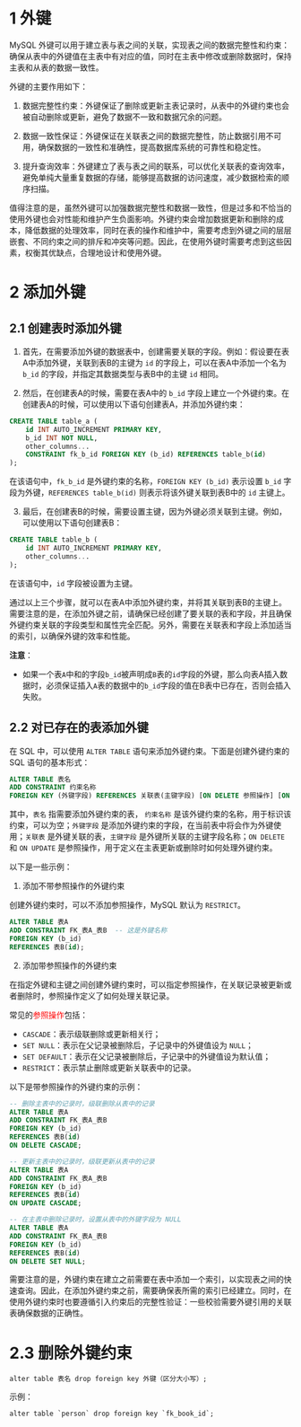 # 1 外键
MySQL 外键可以用于建立表与表之间的关联，实现表之间的数据完整性和约束：确保从表中的外键值在主表中有对应的值，同时在主表中修改或删除数据时，保持主表和从表的数据一致性。

外键的主要作用如下：

1. 数据完整性约束：外键保证了删除或更新主表记录时，从表中的外键约束也会被自动删除或更新，避免了数据不一致和数据冗余的问题。

2. 数据一致性保证：外键保证在关联表之间的数据完整性，防止数据引用不可用，确保数据的一致性和准确性，提高数据库系统的可靠性和稳定性。

3. 提升查询效率：外键建立了表与表之间的联系，可以优化关联表的查询效率，避免单纯大量重复数据的存储，能够提高数据的访问速度，减少数据检索的顺序扫描。

值得注意的是，虽然外键可以加强数据完整性和数据一致性，但是过多和不恰当的使用外键也会对性能和维护产生负面影响。外键约束会增加数据更新和删除的成本，降低数据的处理效率，同时在表的操作和维护中，需要考虑到外键之间的层层嵌套、不同约束之间的排斥和冲突等问题。因此，在使用外键时需要考虑到这些因素，权衡其优缺点，合理地设计和使用外键。

# 2 添加外键
## 2.1 创建表时添加外键
1. 首先，在需要添加外键的数据表中，创建需要关联的字段。例如：假设要在表A中添加外键，关联到表B的主键为 `id` 的字段上，可以在表A中添加一个名为 `b_id` 的字段，并指定其数据类型与表B中的主键 `id` 相同。

2. 然后，在创建表A的时候，需要在表A中的 `b_id` 字段上建立一个外键约束。在创建表A的时候，可以使用以下语句创建表A，并添加外键约束：

```sql
CREATE TABLE table_a (
    id INT AUTO_INCREMENT PRIMARY KEY,
    b_id INT NOT NULL,
    other_columns...
    CONSTRAINT fk_b_id FOREIGN KEY (b_id) REFERENCES table_b(id)
);
```

在该语句中，`fk_b_id` 是外键约束的名称，`FOREIGN KEY (b_id)` 表示设置 `b_id` 字段为外键，`REFERENCES table_b(id)` 则表示将该外键关联到表B中的 `id` 主键上。

3. 最后，在创建表B的时候，需要设置主键，因为外键必须关联到主键。例如，可以使用以下语句创建表B：

```sql
CREATE TABLE table_b (
    id INT AUTO_INCREMENT PRIMARY KEY,
    other_columns...
);
```

在该语句中，`id` 字段被设置为主键。

通过以上三个步骤，就可以在表A中添加外键约束，并将其关联到表B的主键上。需要注意的是，在添加外键之前，请确保已经创建了要关联的表和字段，并且确保外键约束关联的字段类型和属性完全匹配。另外，需要在关联表和字段上添加适当的索引，以确保外键的效率和性能。

**注意**：
- 如果一个表`A`中和的字段`b_id`被声明成`B`表的`id`字段的外键，那么向表A插入数据时，必须保证插入`A`表的数据中的`b_id`字段的值在B表中已存在，否则会插入失败。

## 2.2 对已存在的表添加外键
在 SQL 中，可以使用 `ALTER TABLE` 语句来添加外键约束。下面是创建外键约束的 SQL 语句的基本形式：

```sql
ALTER TABLE 表名
ADD CONSTRAINT 约束名称
FOREIGN KEY (外键字段) REFERENCES 关联表(主键字段) [ON DELETE 参照操作] [ON UPDATE 参照操作]
```

其中，`表名` 指需要添加外键约束的表， `约束名称` 是该外键约束的名称，用于标识该约束，可以为空；`外键字段` 是添加外键约束的字段，在当前表中将会作为外键使用；`关联表` 是外键关联的表，`主键字段` 是外键所关联的主键字段名称；`ON DELETE` 和 `ON UPDATE` 是参照操作，用于定义在主表更新或删除时如何处理外键约束。

以下是一些示例：

1. 添加不带参照操作的外键约束

创建外键约束时，可以不添加参照操作，MySQL 默认为 `RESTRICT`。

```sql
ALTER TABLE 表A
ADD CONSTRAINT FK_表A_表B  -- 这是外键名称
FOREIGN KEY (b_id)
REFERENCES 表B(id);
```

2. 添加带参照操作的外键约束

在指定外键和主键之间创建外键约束时，可以指定参照操作，在关联记录被更新或者删除时，参照操作定义了如何处理关联记录。

常见的<font color=red>参照操作</font>包括：

- `CASCADE`：表示级联删除或更新相关行；
- `SET NULL`：表示在父记录被删除后，子记录中的外键值设为 `NULL`；
- `SET DEFAULT`：表示在父记录被删除后，子记录中的外键值设为默认值；
- `RESTRICT`：表示禁止删除或更新关联表中的记录。

以下是带参照操作的外键约束的示例：

```sql
-- 删除主表中的记录时，级联删除从表中的记录
ALTER TABLE 表A
ADD CONSTRAINT FK_表A_表B
FOREIGN KEY (b_id)
REFERENCES 表B(id)
ON DELETE CASCADE;

-- 更新主表中的记录时，级联更新从表中的记录
ALTER TABLE 表A
ADD CONSTRAINT FK_表A_表B
FOREIGN KEY (b_id)
REFERENCES 表B(id)
ON UPDATE CASCADE;

-- 在主表中删除记录时，设置从表中的外键字段为 NULL
ALTER TABLE 表A
ADD CONSTRAINT FK_表A_表B
FOREIGN KEY (b_id)
REFERENCES 表B(id)
ON DELETE SET NULL;
```

需要注意的是，外键约束在建立之前需要在表中添加一个索引，以实现表之间的快速查询。因此，在添加外键约束之前，需要确保表所需的索引已经建立。同时，在使用外键约束时也要遵循引入约束后的完整性验证：一些校验需要外键引用的关联表确保数据的正确性。

# 2.3 删除外键约束
```
alter table 表名 drop foreign key 外键（区分大小写）;
```
示例：

```mysql
alter table `person` drop foreign key `fk_book_id`;
```